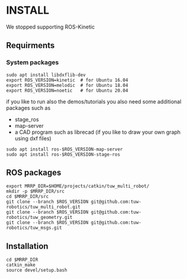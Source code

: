 # INSTALL
We stopped supporting ROS-Kinetic

## Requirments
### System packages
```
sudo apt install libdxflib-dev
export ROS_VERSION=kinetic  # for Ubuntu 16.04
export ROS_VERSION=melodic  # for Ubuntu 18.04
export ROS_VERSION=noetic   # for Ubuntu 20.04

```
if you like to run also the demos/tutorials you also need some additional packages such as
- stage_ros
- map-server
- a CAD program such as librecad (if you like to draw your own graph using dxf files) 

```
sudo apt install ros-$ROS_VERSION-map-server
sudo apt install ros-$ROS_VERSION-stage-ros

```

## ROS packages
```
export MRRP_DIR=$HOME/projects/catkin/tuw_multi_robot/
mkdir -p $MRRP_DIR/src
cd $MRRP_DIR/src
git clone --branch $ROS_VERSION git@github.com:tuw-robotics/tuw_multi_robot.git 
git clone --branch $ROS_VERSION git@github.com:tuw-robotics/tuw_geometry.git 
git clone --branch $ROS_VERSION git@github.com:tuw-robotics/tuw_msgs.git 

```

## Installation
```
cd $MRRP_DIR
catkin_make
source devel/setup.bash

```
